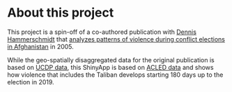 # About this project

This project is a spin-off of a co-authored publication with [Dennis Hammerschmidt](https://github.com/dennis-hammerschmidt) that [analyzes patterns of violence during conflict elections in Afghanistan](https://www.ceeol.com/search/article-detail?id=775100) in 2005.

While the geo-spatially disaggregated data for the original publication is based on [UCDP data](https://ucdp.uu.se), this ShinyApp is based on [ACLED data](https://acleddata.com/#/dashboard) and shows how violence that includes the Taliban develops starting 180 days up to the election in 2019.
